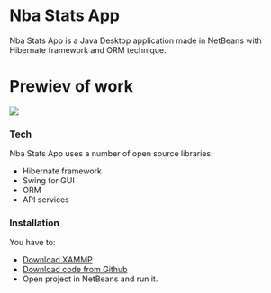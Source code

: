 # Nba Stats App


Nba Stats App is a Java Desktop application made in NetBeans with Hibernate framework and ORM technique.



# Prewiev of work

![](https://media.giphy.com/media/ftewgD3PsPMOBOTEUS/giphy.gif)


### Tech

Nba Stats App uses a number of open source libraries:
*  Hibernate framework
*  Swing for GUI
*  ORM
*  API services


### Installation

You have to:  
*  [Download XAMMP](https://www.apachefriends.org/download.html)
*  [Download code from Github](https://github.com/matejsokol89/Nba_stats_app)
*  Open project in NetBeans and run it.